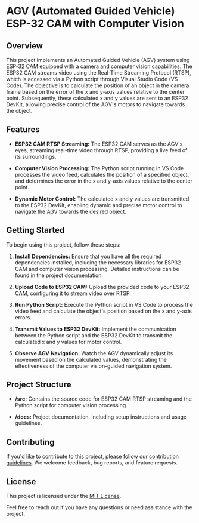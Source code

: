 # AGV (Automated Guided Vehicle) ESP-32 CAM with Computer Vision

## Overview

This project implements an Automated Guided Vehicle (AGV) system using ESP-32 CAM equipped with a camera and computer vision capabilities. The ESP32 CAM streams video using the Real-Time Streaming Protocol (RTSP), which is accessed via a Python script through Visual Studio Code (VS Code). The objective is to calculate the position of an object in the camera frame based on the error of the x and y-axis values relative to the center point. Subsequently, these calculated x and y values are sent to an ESP32 DevKit, allowing precise control of the AGV's motors to navigate towards the object.

## Features

- **ESP32 CAM RTSP Streaming:** The ESP32 CAM serves as the AGV's eyes, streaming real-time video through RTSP, providing a live feed of its surroundings.

- **Computer Vision Processing:** The Python script running in VS Code processes the video feed, calculates the position of a specified object, and determines the error in the x and y-axis values relative to the center point.

- **Dynamic Motor Control:** The calculated x and y values are transmitted to the ESP32 DevKit, enabling dynamic and precise motor control to navigate the AGV towards the desired object.

## Getting Started

To begin using this project, follow these steps:

1. **Install Dependencies:** Ensure that you have all the required dependencies installed, including the necessary libraries for ESP32 CAM and computer vision processing. Detailed instructions can be found in the project documentation.

2. **Upload Code to ESP32 CAM:** Upload the provided code to your ESP32 CAM, configuring it to stream video over RTSP.

3. **Run Python Script:** Execute the Python script in VS Code to process the video feed and calculate the object's position based on the x and y-axis errors.

4. **Transmit Values to ESP32 DevKit:** Implement the communication between the Python script and the ESP32 DevKit to transmit the calculated x and y values for motor control.

5. **Observe AGV Navigation:** Watch the AGV dynamically adjust its movement based on the calculated values, demonstrating the effectiveness of the computer vision-guided navigation system.

## Project Structure

- **/src:** Contains the source code for ESP32 CAM RTSP streaming and the Python script for computer vision processing.

- **/docs:** Project documentation, including setup instructions and usage guidelines.

## Contributing

If you'd like to contribute to this project, please follow our [contribution guidelines](CONTRIBUTING.md). We welcome feedback, bug reports, and feature requests.

## License

This project is licensed under the [MIT License](LICENSE.md).

Feel free to reach out if you have any questions or need assistance with the project.
